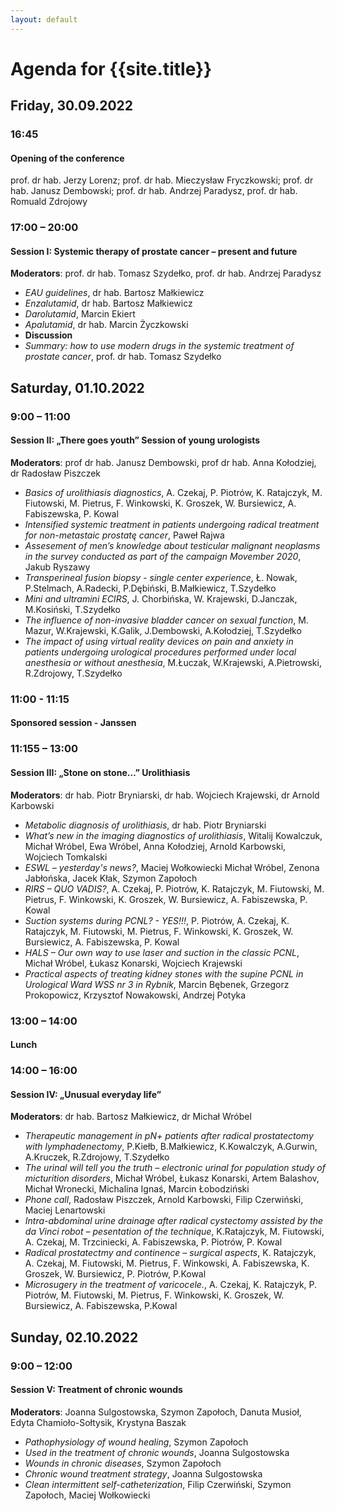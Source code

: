 ```yaml
---
layout: default
---
```

Agenda for {{site.title}}
===

Friday, 30.09.2022
---

### 16:45 
#### Opening of the conference
prof. dr hab. Jerzy Lorenz; prof. dr hab. Mieczysław Fryczkowski; prof. dr hab. Janusz Dembowski; prof. dr hab. Andrzej Paradysz, prof. dr hab. Romuald Zdrojowy

### 17:00 – 20:00
#### Session I: Systemic therapy of prostate cancer – present and future
**Moderators**: prof. dr hab. Tomasz Szydełko, prof. dr hab. Andrzej Paradysz

* *EAU guidelines*, dr hab. Bartosz Małkiewicz
* *Enzalutamid*, dr hab. Bartosz Małkiewicz
* *Darolutamid*, Marcin Ekiert
* *Apalutamid*, dr hab. Marcin Życzkowski
* **Discussion**
* *Summary: how to use modern drugs in the systemic treatment of prostate cancer*, prof. dr hab. Tomasz Szydełko

Saturday, 01.10.2022
---

### 9:00 – 11:00
#### Session II: „There goes youth” Session of young urologists
**Moderators**: prof dr hab. Janusz Dembowski, prof dr hab. Anna Kołodziej, dr Radosław Piszczek

* *Basics of urolithiasis diagnostics*, A. Czekaj, P. Piotrów, K. Ratajczyk, M. Fiutowski, M. Pietrus, F. Winkowski, K. Groszek, W. Bursiewicz, A. Fabiszewska, P. Kowal
* *Intensified systemic treatment in patients undergoing radical treatment for non-metastaic prostatę cancer*, Paweł Rajwa
* *Assesement of men’s knowledge about testicular malignant neoplasms in the survey  conducted as part of the campaign Movember 2020*, Jakub Ryszawy
* *Transperineal fusion biopsy - single center experience*, Ł. Nowak, P.Stelmach, A.Radecki, P.Dębiński, B.Małkiewicz, T.Szydełko
* *Mini and ultramini ECIRS*, J. Chorbińska, W. Krajewski, D.Janczak, M.Kosiński, T.Szydełko
* *The influence of non-invasive bladder cancer on sexual function*, M. Mazur, W.Krajewski, K.Galik, J.Dembowski, A.Kołodziej, T.Szydełko
* *The impact of using virtual reality devices on pain and anxiety in patients undergoing urological procedures performed under local anesthesia or without anesthesia*, M.Łuczak, W.Krajewski, A.Pietrowski, R.Zdrojowy, T.Szydełko

### 11:00 - 11:15
#### Sponsored session - Janssen

### 11:155 – 13:00
#### Session III: „Stone on stone…” Urolithiasis
**Moderators**: dr hab. Piotr Bryniarski, dr hab. Wojciech Krajewski, dr Arnold Karbowski

* *Metabolic diagnosis of urolithiasis*, dr hab. Piotr Bryniarski
* *What’s new in the imaging diagnostics of urolithiasis*, Witalij Kowalczuk, Michał Wróbel, Ewa Wróbel, Anna Kołodziej, Arnold Karbowski, Wojciech Tomkalski
* *ESWL – yesterday's news?*, Maciej Wołkowiecki Michał Wróbel, Zenona Jabłońska, Jacek Kłak, Szymon Zapołoch
* *RIRS – QUO VADIS?*, A. Czekaj, P. Piotrów, K. Ratajczyk, M. Fiutowski, M. Pietrus, F. Winkowski, K. Groszek, W. Bursiewicz, A. Fabiszewska, P. Kowal
* *Suction systems during PCNL? - YES!!!*, P. Piotrów, A. Czekaj, K. Ratajczyk, M. Fiutowski, M. Pietrus, F. Winkowski, K. Groszek, W. Bursiewicz, A. Fabiszewska, P. Kowal
* *HALS – Our own way to use laser and suction in the classic PCNL*, Michał Wróbel, Łukasz Konarski, Wojciech Krajewski
* *Practical aspects of treating kidney stones with the supine PCNL in Urological Ward WSS nr 3 in Rybnik*, Marcin Bębenek, Grzegorz Prokopowicz, Krzysztof Nowakowski, Andrzej Potyka

### 13:00 – 14:00
#### Lunch

### 14:00 – 16:00
#### Session IV: „Unusual everyday life”
**Moderators**: dr hab. Bartosz Małkiewicz, dr Michał Wróbel

* *Therapeutic management in pN+ patients after radical prostatectomy with lymphadenectomy*, P.Kiełb, B.Małkiewicz, K.Kowalczyk, A.Gurwin, A.Kruczek, R.Zdrojowy, T.Szydełko
* *The urinal will tell you the truth – electronic urinal for population study of micturition disorders*, Michał Wróbel, Łukasz Konarski, Artem Balashov, Michał Wronecki, Michalina Ignaś, Marcin Łobodziński
* *Phone call*, Radosław Piszczek, Arnold Karbowski, Filip Czerwiński, Maciej Lenartowski
* *Intra-abdominal urine drainage after radical cystectomy assisted by the da Vinci robot – pesentation of the technique*, K.Ratajczyk, M. Fiutowski, A. Czekaj, M. Trzciniecki, A. Fabiszewska, P. Piotrów, P. Kowal
* *Radical prostatectmy and continence – surgical aspects*, K. Ratajczyk, A. Czekaj, M. Fiutowski, M. Pietrus, F. Winkowski, A. Fabiszewska, K. Groszek, W. Bursiewicz, P. Piotrów,  P.Kowal
* *Microsugery in the treatment of varicocele.*, A. Czekaj, K. Ratajczyk, P. Piotrów, M. Fiutowski, M. Pietrus, F. Winkowski, K. Groszek, W. Bursiewicz, A. Fabiszewska, P.Kowal

Sunday, 02.10.2022
---

### 9:00 – 12:00
#### Session V: Treatment of chronic wounds
**Moderators**: Joanna Sulgostowska, Szymon Zapołoch, Danuta Musioł, Edyta Chamioło-Sołtysik, Krystyna Baszak

* *Pathophysiology of wound healing*, Szymon Zapołoch
* *Used in the treatment of chronic wounds*, Joanna Sulgostowska
* *Wounds in chronic diseases*, Szymon Zapołoch
* *Chronic wound treatment strategy*, Joanna Sulgostowska 
* *Clean intermittent self-catheterization*, Filip Czerwiński, Szymon Zapołoch, Maciej Wołkowiecki
